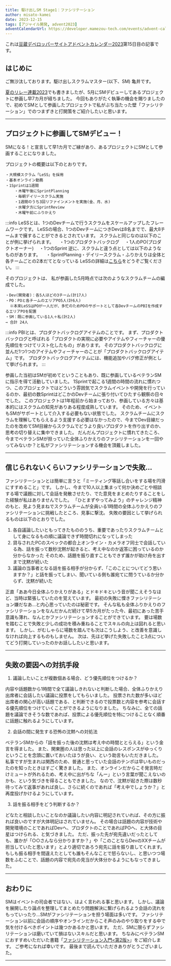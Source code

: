 ```yaml
---
title: 駆け出しSM Stage1：ファシリテーション 
author: misato-kamei
date: 2023-12-15
tags: [アジャイル開発, advent2023]
adventCalendarUrl: https://developer.mamezou-tech.com/events/advent-calendar/2023/
---
```


これは[豆蔵デベロッパーサイトアドベントカレンダー2023](/events/advent-calendar/2023/)第15日目の記事です。

## はじめに
ご無沙汰しております。駆け出しスクラムマスター(以下、SM) 亀井です。

[夏のリレー連載2023](https://developer.mamezou-tech.com/blogs/2023/07/27/consultation-for-fledgling-scrum-masters/)でも書きましたが、5月にSMデビューしてあるプロジェクトに参画し早7カ月が経ちました。
今回もありがたく執筆の機会を賜りましたので、初めてSMとして参画したプロジェクトで私がぶち当たった壁「ファシリテーション」でのつまずきと打開策をご紹介したいと思います。

---
## プロジェクトに参画してSMデビュー！
SMになる！と宣言して早1カ月でご縁があり、あるプロジェクトにSMとして参画することになりました。

プロジェクトの概要は以下のとおりです。

    ・大規模スクラム「LeSS」を採用
    ・基本オンライン勤務
    ・1Sprintは1週間
        ・木曜午後にSprintPlanning
        ・毎朝デイリースクラム実施
        ・1週間のうち3回リファインメントを実施(金、月、水)
        ・水曜夕方にSprintReview
        ・木曜午前にふりかえり

:::info
LeSSとは、1つのDevチームで行うスクラムをスケールアップしたフレームワークです。
LeSSの場合、1つのDevチームにつきDevは8名までで、最大8チームまで擁することができるとされています。
スクラムと同じなのは以下のことが例に挙げられます。
　・1つのプロダクトバックログ
　・1人のPO(プロダクトオーナー)
　・1つのSprint
逆に、スクラムと違う点としては以下のようなものがあります。
　・SprintPlanning・デイリースクラム・ふりかえりは全体と各チームごとの2本だてとなっている
LeSSの詳細は[こちら](https://less.works/jp/less/framework)をどうぞご覧ください。
:::

そのプロジェクトは、 私が参画した5月時点では次のようなスクラムチームの編成でした。

    ・Dev(開発者)：各5人ほどの3チーム(計17人)
    ・PO：POと各チームのエリアPO5人(計6人)
      ※本来LeSSはPOが一人だが、多忙のためPOのサポートとして各DevチームのPBIを作成するエリアPOを配置
    ・SM：既に参画している1人＋私(計2人)
    → 合計 24人

:::info
PBIとは、プロダクトバックログアイテムのことです。
まず、プロダクトバックログと呼ばれる「プロダクトの実現に必要やアイテムやフィーチャーの優先順位をつけてリスト化したもの」があります。
そのプロダクトバックログに並んだ1つ1つのアイテムやフィーチャーのことが「プロダクトバックログアイテム」です。
プロダクトバックログアイテムには、機能追加やバグ修正が例として挙げられます。
:::

参画した当初はSMが初めてということもあり、既に参画しているベテランSMに指示を得て活動していました。
1Sprintで起こる1週間の時間の流れに慣れつつ、このプロジェクトではどういう雰囲気でスクラムイベントや開発を行っているのか、最初の数SprintはどこかのDevチームに張り付いてひたすら観察の日々でした。
このプロジェクトは1年程前から始まっており、参画している方々は基本的にはスクラムの知見がありある程度成熟しています。
そのため、イベントもSMがサポートとして介入する必要もない状態でした。
スクラムチームにスクラムを理解してもらえるよう支援する必要はなかったので、今までDev目線だったのを改めてSM目線からスクラムでどうより良いプロダクトを作り出すのか、思考の切り替えに集中できました。
だんだんプロジェクトに慣れてきたころ、今までベテランSMが担っていた全体ふりかえりのファシリテーションを一回やってみないか？と私がファシリテーションする機会を頂戴しました。

---
## 信じられないくらいファシリテーションで失敗...


ファシリテーションとは簡単に言うと「ミーティング等話し合いをする場を円滑にすすめること」です。
しかし、今まで10人以上集まって何か決めごとや相談する場で議題に対して会話を発散させたり、でた意見をまとめたりすることをした経験が私はありませんでした。
「ひとまずやってみよう」のチャレンジ精神のもと、見よう見まねでスクラムチームが全員いる1時間の全体ふりかえりのファシリテーションに挑戦したところ、見事に撃沈。
失敗の要因として挙げられるものは以下のとおりでした。
   
 1) 各自議論したいともってきたもののうち、重要であったりスクラムチームとして身になるもの順に議論できず時間切れになってしまった
 2) 貸与されたPCのスペックの都合上オンライン・カメラオフ同士で会話している為、話を振って数秒沈黙が起きると、考え中なのか返答に困っているのか分からなかった 
    そのため、話題を振り直すこともできず誰かが助け舟を出すまで沈黙が続いた
 3) 議論の当事者となる話を振る相手が分からず、「このことについてどう思いますか？」と話を振ってしまい、聞いている側も誰宛てに問うているか分からず、沈黙が続いた

正直「ああ今日全体ふりかえりがある」とドキドキという音が聞こえそうなほど、当時は緊張していたのを覚えています。
最初の失敗に慄きファシリテーション嫌だなあ...と内心思っていたのは秘密です。
そんな私も全体ふりかえりのファシリテーションをなんだかんだ続けて早5カ月がたった今、最初にあった苦手意識も薄れ、なんとかファシリテーションすることができています。
要は場数を踏むことで失敗と少しの成功を積み重ねることでスキルの向上は図れると思います。
しかし、がむしゃらに場数を踏んでも次はこうしよう、と改善を意識しなければ向上するものもしません。
次は、先ほど挙げた失敗したこと3点についてどう打開していったのかお話ししたいと思います。

---
## 失敗の要因への対抗手段

1) 議論したいことが複数個ある場合、どう優先順位をつけるか？

内容や話題数から1時間で全て議論しきれないと判断した場合、全体ふりかえり出席者に会話したい議論に投票をしてもらいました。
投票された数が多いほど出席者の関心が高い話題である、と判断できるので投票数と内容を参考に会話する優先順位をつけていくことができるようになりました。
ちなみに、全ての話題を議論できそうな数であれば、投票による優先順位を特につけることなく順番に話題に触れるようにしています。

2) 会話の間に発生する恐怖の沈黙への対処法

ベテランSMからの「話を振った後の沈黙は考え中の時間ととらえる」という金言を得ました。
また、関東圏の人は思った以上に会話のレスポンスがゆっくりということを念頭に置いておいたほうが良い、という助言もいただきました。
私事ですが生まれは関西のため、普通と思っていた会話のテンポは早いものだったのを知ったときはすごく驚きました。
また、オンラインだからこそ発言時だけミュートが外れるため、考え中に出がちな「んー」という言葉が聞こえないのかも、という気づきを得ることもできました。
なので、沈黙が起きた際は数秒待ってみて返事があれば良し、さらに続くのであれば「考え中でしょうか？」と再度投げかけるようにしています。

3) 話を振る相手をどう判断するか？

どなたと相談したいことなのか議論したい内容に明記されていれば、その方に振れば良いのですが大体明記はされていません。
その場合は話題の内容が技術や開発環境のことであればDevへ、プロダクトのことであればPOへ、と大体の目星はつけられる、と気づきました。
ただ、振った先が宛先違いだったとしても、誰かが「○○さんなら分かりますか？」や「このことならDevのXXチームが担当していたと思います」とより適切であろう宛先に話を振り直してくれます。
もしも振る相手を間違えたとしても誰もそんなことで怒らないし、と思いつつ場数をふむことで、話題の内容で宛先の見当が大体分かるようにもなってきました。

---
## おわりに

SMはイベントの司会者ではない、はよく言われる事と思います。
しかし、議論を展開したり論点を整理してまとめたり問題解決に繋げられるよう会話の流れをもっていったり...SMがファシリテーションを担う場面は多いです。
ファシリテーション以前に会話の順序やオンラインだからこそ声のみのやり取りをする中で気を付けるべきポイントは幾つかあるかと思います。
ただ、SMに限らずファシリテーションは磨いていて損はないスキルだと思います。
ちなみにベテランSMにおすすめいただいた書籍「[ファシリテーション入門<第2版>](https://www.amazon.co.jp/dp/4532113989/)」をご紹介します。
ご参考になれば幸いです。
最後まで読んでいただきありがとうございました。

---